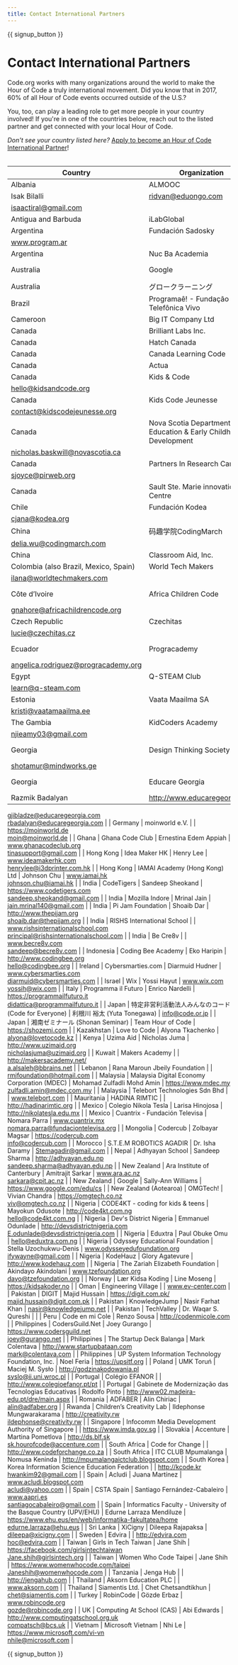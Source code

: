 ```yaml
---
title: Contact International Partners
---
```


<style>
  ul {
    margin: 0px 20px 20px 20px;
  }
</style>

{{ signup_button }}

# Contact International Partners

Code.org works with many organizations around the world to make the Hour of Code a truly international movement. Did you know that in 2017, 60% of all Hour of Code events occurred outside of the U.S.?

You, too, can play a leading role to get more people in your country involved! If you're in one of the countries below, reach out to the listed partner and get connected with your local Hour of Code.

*Don't see your country listed here?* [Apply to become an Hour of Code International Partner](https://goo.gl/forms/PZQEsqvet7yBE5ps2)! <br /> <br />

| Country                               | Organization                                                      | Contact Name                       | Email or Website                                                                              |
| ------------------------------------- | ----------------------------------------------------------------- | ---------------------------------- | --------------------------------------------------------------------------------------------- |
| Albania                               | ALMOOC                                                            | Ridvan Aliu   
Isak Bilalli        | ridvan@eduongo.com   
isaactiral@gmail.com                                                    |
| Antigua and Barbuda                   | iLabGlobal                                                        |                                    | http://ilabglobal.com                                                                         |
| Argentina                             | Fundación Sadosky                                                 |                                    | www.fundacionsadosky.org.ar   
www.program.ar                                                 |
| Argentina                             | Nuc Ba Academia                                                   |                                    | http://academia.nucba.com.ar                                                                  |
| Australia                             | Google                                                            | Marie Efstathiou                   | https://www.google.com/edu/cs                                                                 |
| Australia                             | グロークラーニング                                                         | Jane Abrams                        | https://groklearning.com                                                                      |
| Brazil                                | Programaê! - Fundação Telefônica Vivo                             |                                    | http://programae.org.br/horadocodigo                                                          |
| Cameroon                              | Big IT Company Ltd                                                |                                    |                                                                                               |
| Canada                                | Brilliant Labs Inc.                                               |                                    | https://www.brilliantlabs.ca                                                                  |
| Canada                                | Hatch Canada                                                      |                                    | www.hatchcanada.com                                                                           |
| Canada                                | Canada Learning Code                                              | Carolyn Van                        | https://www.canadalearningcode.ca                                                             |
| Canada                                | Actua                                                             | Tracy Ross                         | www.actua.ca                                                                                  |
| Canada                                | Kids & Code                                                       |                                    | www.kidsandcode.org   
hello@kidsandcode.org                                                  |
| Canada                                | Kids Code Jeunesse                                                | Bry LeBlanc                        | http://kidscodejeunesse.org   
contact@kidscodejeunesse.org                                   |
| Canada                                | Nova Scotia Department of Education & Early Childhood Development | Nick Baskwill                      | http://ednet.ns.ca   
nicholas.baskwill@novascotia.ca                                         |
| Canada                                | Partners In Research Canada                                       | Stacey Joyce                       | www.pirweb.org/en   
sjoyce@pirweb.org                                                        |
| Canada                                | Sault Ste. Marie innovation Centre                                |                                    | https://ssmic.com/                                                                            |
| Chile                                 | Fundación Kodea                                                   | Claudia Jaña                       | http://horadelcodigo.cl   
cjana@kodea.org                                                    |
| China                                 | 码趣学院CodingMarch                                                   | Delia Wu                           | www.codingmarch.com   
delia.wu@codingmarch.com                                               |
| China                                 | Classroom Aid, Inc.                                               |                                    | http://classroom-aid.com/CS4Good                                                              |
| Colombia (also Brazil, Mexico, Spain) | World Tech Makers                                                 | Ilana Milkes                       | http://worldtechmakers.com   
ilana@worldtechmakers.com                                       |
| Côte d’Ivoire                         | Africa Children Code                                              | M. Gnahoré Didier                  | http://www.africachildrencode.org   
gnahore@africachildrencode.org                           |
| Czech Republic                        | Czechitas                                                         | Lucie Jurystová                    | https://czechitas.cz   
lucie@czechitas.cz                                                    |
| Ecuador                               | Progracademy                                                      | Angelica Rodriguez                 | http://www.progracademy.org   
angelica.rodriguez@progracademy.org                            |
| Egypt                                 | Q-STEAM Club                                                      | Tamer Ragab                        | http://q-steam.com   
learn@q-steam.com                                                       |
| Estonia                               | Vaata Maailma SA                                                  | Kristi Kivilo                      | http://www.vaatamaailma.ee   
kristi@vaatamaailma.ee                                          |
| The Gambia                            | KidCoders Academy                                                 | Amie Njie                          | http://www.kidcodersacademy.gm   
njieamy03@gmail.com                                         |
| Georgia                               | Design Thinking Society                                           | Shota Murtskhvaladze               | http://designthinkingsociety.org.ge   
shotamur@mindworks.ge                                  |
| Georgia                               | Educare Georgia                                                   | George Jibladze   
Razmik Badalyan | http://www.educaregeorgia.org   
gjibladze@educaregeorgia.com   
rbadalyan@educaregeorgia.com |
| Germany                               | moinworld e.V.                                                    |                                    | https://moinworld.de   
moin@moinworld.de                                                     |
| Ghana                                 | Ghana Code Club                                                   | Ernestina Edem Appiah              | www.ghanacodeclub.org   
tinasupport@gmail.com                                                |
| Hong Kong                             | Idea Maker HK                                                     | Henry Lee                          | www.ideamakerhk.com   
henrylee@i3dprinter.com.hk                                             |
| Hong Kong                             | IAMAI Academy (Hong Kong) Ltd                                     | Johnson Chu                        | www.iamai.hk   
johnson.chu@iamai.hk                                                          |
| India                                 | CodeTigers                                                        | Sandeep Sheokand                   | https://www.codetigers.com   
sandeep.sheokand@gmail.com                                      |
| India                                 | Mozilla Indore                                                    | Mrinal Jain                        | jain.mrinal140@gmail.com                                                                      |
| India                                 | Pi Jam Foundation                                                 | Shoaib Dar                         | http://www.thepijam.org   
shoaib.dar@thepijam.org                                            |
| India                                 | RISHS International School                                        |                                    | www.rishsinternationalschool.com   
principal@rishsinternationalschool.com                    |
| India                                 | Be Cre8v                                                          |                                    | www.becre8v.com   
sandeep@becre8v.com                                                        |
| Indonesia                             | Coding Bee Academy                                                | Eko Haripin                        | http://www.codingbee.org   
hello@codingbee.org                                               |
| Ireland                               | Cybersmarties.com                                                 | Diarmuid Hudner                    | www.cybersmarties.com   
diarmuid@cybersmarties.com                                           |
| Israel                                | Wix                                                               | Yossi Hayut                        | www.wix.com   
yossih@wix.com                                                                 |
| Italy                                 | Programma il Futuro                                               | Enrico Nardelli                    | https://programmailfuturo.it   
didattica@programmailfuturo.it                                |
| Japan                                 | 特定非営利活動法人みんなのコード (Code for Everyone)                              | 利根川 裕太 (Yuta Tonegawa)             | info@code.or.jp                                                                               |
| Japan                                 | 湘南ゼミナール (Shonan Seminar)                                          | Team Hour of Code                  | https://shozemi.com                                                                           |
| Kazakhstan                            | Love to Code                                                      | Alyona Tkachenko                   | alyona@lovetocode.kz                                                                          |
| Kenya                                 | Uzima Aid                                                         | Nicholas Juma                      | http://www.uzimaid.org   
nicholasjuma@uzimaid.org                                            |
| Kuwait                                | Makers Academy                                                    |                                    | http://makersacademy.net/   
a.alsaleh@bbrains.net                                            |
| Lebanon                               | Rana Maroun Jbeily Foundation                                     |                                    | rmjfoundation@hotmail.com                                                                     |
| Malaysia                              | Malaysia Digital Economy Corporation (MDEC)                       | Mohamad Zulfadli Mohd Amin         | https://www.mdec.my   
zulfadli.amin@mdec.com.my                                              |
| Malaysia                              | Telebort Technologies Sdn Bhd                                     |                                    | www.telebort.com                                                                              |
| Mauritania                            | HADINA RIMTIC                                                     |                                    | http://hadinarimtic.org                                                                       |
| Mexico                                | Colegio Nikola Tesla                                              | Larisa Hinojosa                    | http://nikolatesla.edu.mx                                                                     |
| Mexico                                | Cuantrix - Fundación Televisa                                     | Nomara Parra                       | www.cuantrix.mx   
nomara.parra@fundaciontelevisa.org                                         |
| Mongolia                              | Codercub                                                          | Zolbayar Magsar                    | https://codercub.com   
info@codercub.com                                                     |
| Morocco                               | S.T.E.M ROBOTICS AGADIR                                           | Dr. Isha Daramy                    | Stemagadir@gmail.com                                                                          |
| Nepal                                 | Adhyayan School                                                   | Sandeep Sharma                     | http://adhyayan.edu.np   
sandeep.sharma@adhyayan.edu.np                                      |
| New Zealand                           | Ara Institute of Canterbury                                       | Amitrajit Sarkar                   | www.ara.ac.nz   
sarkara@cpit.ac.nz                                                           |
| New Zealand                           | Google                                                            | Sally-Ann Williams                 | https://www.google.com/edu/cs                                                                 |
| New Zealand (Aotearoa)                | OMGTech!                                                          | Vivian Chandra                     | https://omgtech.co.nz   
viv@omgtech.co.nz                                                    |
| Nigeria                               | CODE4KT - coding for kids & teens                                 | Mayokun Odusote                    | http://code4kt.com.ng   
hello@code4kt.com.ng                                                 |
| Nigeria                               | Dev's District Nigeria                                            | Emmanuel Odunlade                  | http://devsdistrictnigeria.com   
E.odunlade@devsdistrictnigeria.com                          |
| Nigeria                               | Eduxtra                                                           | Paul Obuke Omu                     | hello@eduxtra.com.ng                                                                          |
| Nigeria                               | Odyssey Educational Foundation                                    | Stella Uzochukwu-Denis             | www.odysseyedufoundation.org   
ifywayne@gmail.com                                            |
| Nigeria                               | KodeHauz                                                          | Glory Agatevure                    | http://www.kodehauz.com                                                                       |
| Nigeria                               | The Zariah Elizabeth Foundation                                   | Akindayo Akindolani                | www.tzefoundation.org   
dayo@tzefoundation.org                                               |
| Norway                                | Lær Kidsa Koding                                                  | Line Moseng                        | https://kidsakoder.no                                                                         |
| Oman                                  | Engineering Village                                               |                                    | www.ev-center.com                                                                             |
| Pakistan                              | DIGIT                                                             | Majid Hussain                      | https://digit.com.pk/   
majid.hussain@digit.com.pk                                           |
| Pakistan                              | KnowledgeJump                                                     | Nasir Farhat Khan                  | nasir@knowledgejump.net                                                                       |
| Pakistan                              | TechValley                                                        | Dr. Waqar S. Qureshi               |                                                                                               |
| Peru                                  | Code en mi Cole                                                   | Renzo Sousa                        | http://codenmicole.com                                                                        |
| Philippines                           | CodersGuild.Net                                                   | Joey Gurango                       | https://www.codersguild.net   
joey@gurango.net                                               |
| Philippines                           | The Startup Deck Balanga                                          | Mark Colentava                     | http://www.startupbataan.com   
mark@colentava.com                                            |
| Philippines                           | UP System Information Technology Foundation, Inc.                 | Noel Feria                         | https://upsitf.org                                                                            |
| Poland                                | UMK Toruń                                                         | Maciej M. Sysło                    | http://godzinakodowania.pl   
syslo@ii.uni.wroc.pl                                            |
| Portugal                              | Colégio EFANOR                                                    |                                    | http://www.colegioefanor.pt/pt                                                                |
| Portugal                              | Gabinete de Modernização das Tecnologias Educativas               | Rodolfo Pinto                      | http://www02.madeira-edu.pt/dre/main.aspx                                                     |
| Romania                               | ADFABER                                                           | Alin Chiriac                       | alin@adfaber.org                                                                              |
| Rwanda                                | Children’s Creativity Lab                                         | Ildephonse Mungwarakarama          | http://creativity.rw   
ildephonse@creativity.rw                                              |
| Singapore                             | Infocomm Media Development Authority of Singapore                 |                                    | https://www.imda.gov.sg                                                                       |
| Slovakia                              | Accenture                                                         | Martina Pometlova                  | http://ds.blf.sk   
sk.hourofcode@accenture.com                                               |
| South Africa                          | Code for Change                                                   |                                    | http://www.codeforchange.co.za                                                                |
| South Africa                          | ITC CLUB Mpumalanga                                               | Nomusa Keninda                     | http://mpumalangaictclub.blogspot.com                                                         |
| South Korea                           | Korea Information Science Education Federation                    |                                    | http://kcode.kr   
hwankim92@gmail.com                                                        |
| Spain                                 | Acludi                                                            | Juana Martínez                     | www.acludi.blogspot.com   
acludi@yahoo.com                                                   |
| Spain                                 | CSTA Spain                                                        | Santiago Fernández-Cabaleiro       | www.aapri.es   
santiagocabaleiro@gmail.com                                                   |
| Spain                                 | Informatics Faculty - University of the Basque Country (UPV/EHU)  | Edurne Larraza Mendiluze           | https://www.ehu.eus/en/web/informatika-fakultatea/home   
edurne.larraza@ehu.eus              |
| Sri Lanka                             | XiCigny                                                           | Dileepa Rajapaksa                  | dileepa@xicigny.com                                                                           |
| Sweden                                | Edvira                                                            |                                    | http://edvira.com   
hoc@edvira.com                                                           |
| Taiwan                                | Girls in Tech Taiwan                                              | Jane Shih                          | https://facebook.com/girlsintechtaiwan   
Jane.shih@girlsintech.org                           |
| Taiwan                                | Women Who Code Taipei                                             | Jane Shih                          | https://www.womenwhocode.com/taipei   
Janeshih@womenwhocode.com                              |
| Tanzania                              | Jenga Hub                                                         |                                    | http://jengahub.com                                                                           |
| Thailand                              | Aksorn Education PLC                                              |                                    | www.aksorn.com                                                                                |
| Thailand                              | Siamentis Ltd.                                                    | Chet Chetsandtikhun                | chet@siamentis.com                                                                            |
| Turkey                                | RobinCode                                                         | Gözde Erbaz                        | www.robincode.org   
gozde@robincode.org                                                      |
| UK                                    | Computing At School (CAS)                                         | Abi Edwards                        | http://www.computingatschool.org.uk   
compatsch@bcs.uk                                       |
| Vietnam                               | Microsoft Vietnam                                                 | Nhi Le                             | https://www.microsoft.com/vi-vn   
nhile@microsoft.com                                        |


{{ signup_button }}